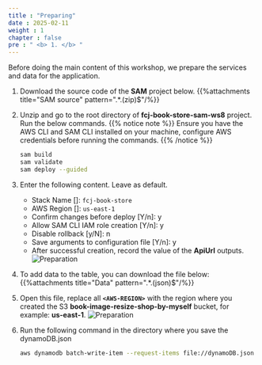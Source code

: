 ```yaml
---
title : "Preparing"
date : 2025-02-11
weight : 1
chapter : false
pre : " <b> 1. </b> "
---
```


Before doing the main content of this workshop, we prepare the services and data for the application.

1. Download the source code of the **SAM** project below.
    {{%attachments title="SAM source" pattern=".*\.(zip)$"/%}}

2. Unzip and go to the root directory of **fcj-book-store-sam-ws8** project. Run the below commands.
{{% notice note %}}
Ensure you have the AWS CLI and SAM CLI installed on your machine, configure AWS credentials before running the commands.
{{% /notice %}}

    ```bash
    sam build
    sam validate
    sam deploy --guided
    ```

3. Enter the following content. Leave as default.
    - Stack Name []: `fcj-book-store`
    - AWS Region []: `us-east-1`
    - Confirm changes before deploy [Y/n]: y
    - Allow SAM CLI IAM role creation [Y/n]: y
    - Disable rollback [y/N]: n
    - Save arguments to configuration file [Y/n]: y
    - After successful creation, record the value of the **ApiUrl** outputs.
      ![Preparation](https://chaunguyen3rd.github.io/000085-Book-store-Tracing-and-monitoring-with-Xray-and-Cloudwatch/images/temp/1/1.png?width=90pc)

4. To add data to the table, you can download the file below:
{{%attachments title="Data" pattern=".*\.(json)$"/%}}

5. Open this file, replace all **`<AWS-REGION>`** with the region where you created the S3 **book-image-resize-shop-by-myself** bucket, for example: **us-east-1**.
  ![Preparation](https://chaunguyen3rd.github.io/000085-Book-store-Tracing-and-monitoring-with-Xray-and-Cloudwatch/images/temp/1/2.png?width=90pc)

6. Run the following command in the directory where you save the dynamoDB.json

    ```bash
    aws dynamodb batch-write-item --request-items file://dynamoDB.json
    ```
